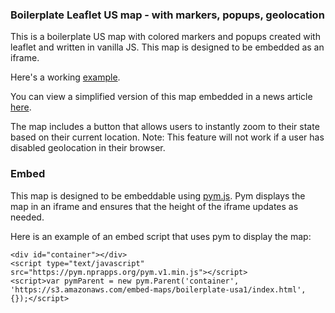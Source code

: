 ### Boilerplate Leaflet US map - with markers, popups, geolocation

This is a boilerplate US map with colored markers and popups created with leaflet and written in vanilla JS. This map is designed to be embedded as an iframe.

Here's a working [example](https://s3.amazonaws.com/embed-maps/boilerplate-usa1/index.html).

You can view a simplified version of this map embedded in a news article [here](https://www.pennlive.com/news/2019/06/these-16-nursing-pa-homes-are-among-the-worst-in-the-nation-federal-list-reveals.html).

The map includes a button that allows users to instantly zoom to their state based on their current location. Note: This feature will not work if a user has disabled geolocation in their browser.

### Embed

This map is designed to be embeddable using [pym.js](https://github.com/nprapps/pym.js/). Pym displays the map in an iframe and ensures that the height of the iframe updates as needed.

Here is an example of an embed script that uses pym to display the map:

```
<div id="container"></div>
<script type="text/javascript" src="https://pym.nprapps.org/pym.v1.min.js"></script>
<script>var pymParent = new pym.Parent('container', 'https://s3.amazonaws.com/embed-maps/boilerplate-usa1/index.html', {});</script>
```

